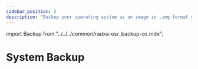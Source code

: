 ```yaml
---
sidebar_position: 2
description: "Backup your operating system as an image in .img format via scripting"
---
```


import Backup from "../../../common/radxa-os/\_backup-os.mdx";

# System Backup

<Backup />
